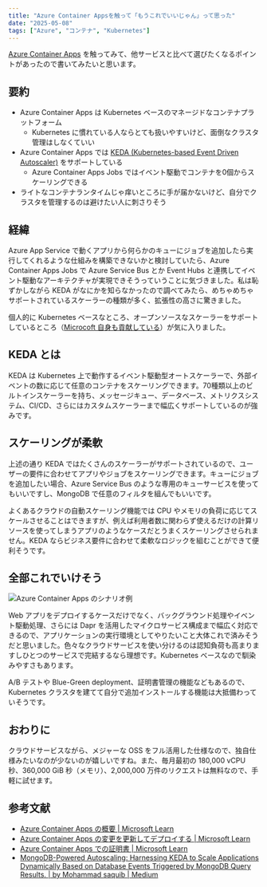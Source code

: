 ```yaml
---
title: "Azure Container Appsを触って「もうこれでいいじゃん」って思った"
date: "2025-05-08"
tags: ["Azure", "コンテナ", "Kubernetes"]
---
```


[Azure Container Apps](https://learn.microsoft.com/ja-jp/azure/container-apps/overview) を触ってみて、他サービスと比べて選びたくなるポイントがあったので書いてみたいと思います。

## 要約

* Azure Container Apps は Kubernetes ベースのマネージドなコンテナプラットフォーム
  * Kubernetes に慣れている人ならとても扱いやすいけど、面倒なクラスタ管理はしなくていい
* Azure Container Apps では [KEDA (Kubernetes-based Event Driven Autoscaler)](https://keda.sh/) をサポートしている
  * Azure Container Apps Jobs ではイベント駆動でコンテナを0個からスケーリングできる
* ライトなコンテナランタイムじゃ痒いところに手が届かないけど、自分でクラスタを管理するのは避けたい人に刺さりそう

## 経緯

Azure App Service で動くアプリから何らかのキューにジョブを追加したら実行してくれるような仕組みを構築できないかと検討していたら、Azure Container Apps Jobs で Azure Service Bus とか Event Hubs と連携してイベント駆動なアーキテクチャが実現できそうっていうことに気づきました。私は恥ずかしながら KEDA がなにかを知らなかったので調べてみたら、めちゃめちゃサポートされているスケーラーの種類が多く、拡張性の高さに驚きました。

個人的に Kubernetes ベースなところ、オープンソースなスケーラーをサポートしているところ（[Microcoft 自身も貢献している](https://keda.sh/community/#partners)）が気に入りました。

## KEDA とは

KEDA は Kubernetes 上で動作するイベント駆動型オートスケーラーで、外部イベントの数に応じて任意のコンテナをスケーリングできます。70種類以上のビルトインスケーラーを持ち、メッセージキュー、データベース、メトリクスシステム、CI/CD、さらにはカスタムスケーラーまで幅広くサポートしているのが強みです。

## スケーリングが柔軟

上述の通り KEDA ではたくさんのスケーラーがサポートされているので、ユーザーの要件に合わせてアプリやジョブをスケーリングできます。キューにジョブを追加したい場合、Azure Service Bus のような専用のキューサービスを使ってもいいですし、MongoDB で任意のフィルタを組んでもいいです。

よくあるクラウドの自動スケーリング機能では CPU やメモリの負荷に応じてスケールさせることはできますが、例えば利用者数に関わらず使えるだけの計算リソースを使ってしまうアプリのようなケースだとうまくスケーリングさせられません。KEDA ならビジネス要件に合わせて柔軟なロジックを組むことができて便利そうです。

## 全部これでいけそう

![Azure Container Apps のシナリオ例](https://learn.microsoft.com/ja-jp/azure/container-apps/media/overview/azure-container-apps-example-scenarios.png)

Web アプリをデプロイするケースだけでなく、バックグラウンド処理やイベント駆動処理、さらには Dapr を活用したマイクロサービス構成まで幅広く対応できるので、アプリケーションの実行環境としてやりたいこと大体これで済みそうだと思いました。色々なクラウドサービスを使い分けるのは認知負荷も高まりますしひとつのサービスで完結するなら理想です。Kubernetes ベースなので馴染みやすさもあります。

A/B テストや Blue-Green deployment、証明書管理の機能などもあるので、Kubernetes クラスタを建てて自分で追加インストールする機能は大抵備わっていそうです。

## おわりに

クラウドサービスながら、メジャーな OSS をフル活用した仕様なので、独自仕様みたいなのが少ないのが嬉しいですね。また、毎月最初の 180,000 vCPU 秒、360,000 GiB 秒（メモリ）、2,000,000 万件のリクエストは無料なので、手軽に試せます。

## 参考文献

* [Azure Container Apps の概要 | Microsoft Learn](https://learn.microsoft.com/ja-jp/azure/container-apps/overview)
* [Azure Container Apps の変更を更新してデプロイする | Microsoft Learn](https://learn.microsoft.com/ja-jp/azure/container-apps/revisions)
* [Azure Container Apps での証明書 | Microsoft Learn](https://learn.microsoft.com/ja-jp/azure/container-apps/certificates-overview)
* [MongoDB-Powered Autoscaling: Harnessing KEDA to Scale Applications Dynamically Based on Database Events Triggered by MongoDB Query Results. | by Mohammad saquib | Medium](https://medium.com/@mohammadsaquib.ee/mongodb-powered-autoscaling-harnessing-keda-to-scale-applications-dynamically-based-on-database-f38a68e71db6)
